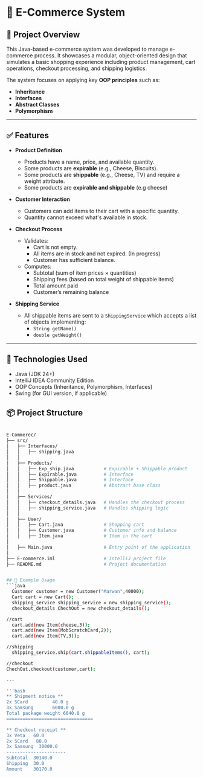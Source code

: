 # 🛒 E-Commerce System

## 📌 Project Overview

This Java-based e-commerce system was developed to manage e-commerce process. It showcases a modular, object-oriented design that simulates a basic shopping experience including product management, cart operations, checkout processing, and shipping logistics.

The system focuses on applying key **OOP principles** such as:
- **Inheritance**
- **Interfaces**
- **Abstract Classes**
- **Polymorphism**

---

## ✅ Features

- **Product Definition**
  - Products have a name, price, and available quantity.
  - Some products are **expirable** (e.g., Cheese, Biscuits).
  - Some products are **shippable** (e.g., Cheese, TV) and require a weight attribute.
  - Some products are **expirable and shippable** (e.g cheese)

- **Customer Interaction**
  - Customers can add items to their cart with a specific quantity.
  - Quantity cannot exceed what's available in stock.

- **Checkout Process**
  - Validates:
    - Cart is not empty.
    - All items are in stock and not expired. (In progress)
    - Customer has sufficient balance.
  - Computes:
    - Subtotal (sum of item prices × quantities)
    - Shipping fees (based on total weight of shippable items)
    - Total amount paid
    - Customer’s remaining balance

- **Shipping Service**
  - All shippable items are sent to a `ShippingService` which accepts a list of objects implementing:
    - `String getName()`
    - `double getWeight()`

---
## 📌 Technologies Used

- Java (JDK 24+)
- IntelliJ IDEA Community Edition
- OOP Concepts (Inheritance, Polymorphism, Interfaces)
- Swing (for GUI version, if applicable)

## 📦 Project Structure
```bash

E-Commerec/
├── src/
│   ├── Interfaces/
│   │   ├── shipping.java
│   │
│   ├── Products/
│   │   ├── Exp_ship.java           # Expirable + Shippable product
│   │   ├── Expirable.java          # Interface
│   │   ├── Shippable.java          # Interface
│   │   ├── product.java            # Abstract base class
│   │
│   ├── Services/
│   │   ├── checkout_details.java   # Handles the checkout process
│   │   ├── shipping_service.java   # Handles shipping logic
│   │
│   ├── User/
│   │   ├── Cart.java               # Shopping cart
│   │   ├── Customer.java           # Customer info and balance
│   │   ├── Item.java               # Item in the cart
│
│   ├── Main.java                   # Entry point of the application
│
├── E-commerce.iml                  # IntelliJ project file
├── README.md                       # Project documentation


## 🧪 Example Usage
```java
  Customer customer = new Customer("Marwan",40000);
  Cart cart = new Cart();
  shipping_service shipping_service = new shipping_service();
  checkout_details ChechOut = new checkout_details();

//cart
  cart.add(new Item(cheese,3));
  cart.add(new Item(MobScratchCard,2));
  cart.add(new Item(TV,3));

//shipping
  shipping_service.ship(cart.shippableItems(), cart);

//checkout
ChechOut.checkout(customer,cart);

---

'''bash
** Shipment notice **
2x SCard         40.0 g
3x Samsung       6000.0 g
Total package weight 6040.0 g 
================================

** Checkout receipt **
3x Veta   60.0
2x SCard   80.0
3x Samsung  30000.0
----------------------
Subtotal  30140.0
Shipping  30.0
Amount    30170.0




